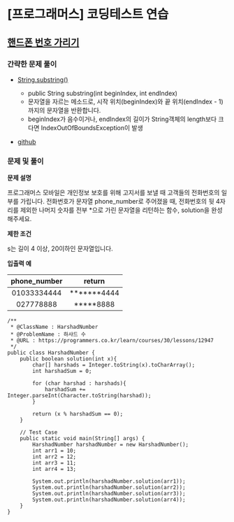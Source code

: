 # [프로그래머스] 코딩테스트 연습

## [핸드폰 번호 가리기](https://programmers.co.kr/learn/courses/30/lessons/12948)

### 간략한 문제 풀이

- [String.substring()](https://docs.oracle.com/en/java/javase/12/docs/api/java.base/java/lang/String.html#substring)
    - public String substring(int beginIndex, int endIndex)
    - 문자열을 자르는 메소드로, 시작 위치(beginIndex)와 끝 위치(endIndex - 1)까지의 문자열을 반환합니다.
    - beginIndex가 음수이거나, endIndex의 길이가 String객체의 length보다 크다면 IndexOutOfBoundsException이 발생

- [github](https://github.com/ksy90101/ProgrammosCodingTest/blob/master/src/Level01/HiddenPhoneNumber.java)

### 문제 및 풀이

**문제 설명**

프로그래머스 모바일은 개인정보 보호를 위해 고지서를 보낼 때 고객들의 전화번호의 일부를 가립니다.
전화번호가 문자열 phone_number로 주어졌을 때, 전화번호의 뒷 4자리를 제외한 나머지 숫자를 전부 *으로 가린 문자열을 리턴하는 함수, solution을 완성해주세요.

**제한 조건**

s는 길이 4 이상, 20이하인 문자열입니다.

**입출력 예**

| phone_number | return |
| :---: | :---: |
| 01033334444 | *******4444 |
| 027778888 | *****8888 | 

````
/**
 * @ClassName : HarshadNumber
 * @ProblemName : 하샤드 수
 * @URL : https://programmers.co.kr/learn/courses/30/lessons/12947
 */
public class HarshadNumber {
    public boolean solution(int x){
        char[] harshads = Integer.toString(x).toCharArray();
        int harshadSum = 0;

        for (char harshad : harshads){
            harshadSum += Integer.parseInt(Character.toString(harshad));
        }

        return (x % harshadSum == 0);
    }

    // Test Case
    public static void main(String[] args) {
        HarshadNumber harshadNumber = new HarshadNumber();
        int arr1 = 10;
        int arr2 = 12;
        int arr3 = 11;
        int arr4 = 13;

        System.out.println(harshadNumber.solution(arr1));
        System.out.println(harshadNumber.solution(arr2));
        System.out.println(harshadNumber.solution(arr3));
        System.out.println(harshadNumber.solution(arr4));
    }
}
````